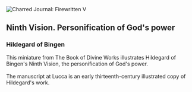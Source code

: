 <div class="artwork-of-the-day">
  <div class="container">
    <div class="img-wrapper">
      <img
        src="https://uploads7.wikiart.org/images/hildegard-of-bingen/ninth-vision-personification-of-god-s-power.jpg!Large.jpg"
        alt="Charred Journal: Firewritten V" />
    </div>
    <div class="artwork-detail">
      <div class="artwork-origin"> 
        <h2 class="artwork-name">Ninth Vision. Personification of God's power</h2>
        <h3 class="artist">
          Hildegard of Bingen
        </h3>
      </div>
      <p class="description">
        <span class="artwork-description-text ng-binding" ng-bind-html="viewModel.ArtworkOfTheDay.Description | unsafe">This miniature from The Book of Divine Works illustrates Hildegard of Bingen's Ninth Vision, the personification of God's power.
<br>
<br>The manuscript at Lucca is an early thirteenth-century illustrated copy of Hildegard's work.</span>
                        <div class="text-shadow-container ng-hide" ng-show="showShadow"></div>
      </p>
    </div>
  </div>

</div>
